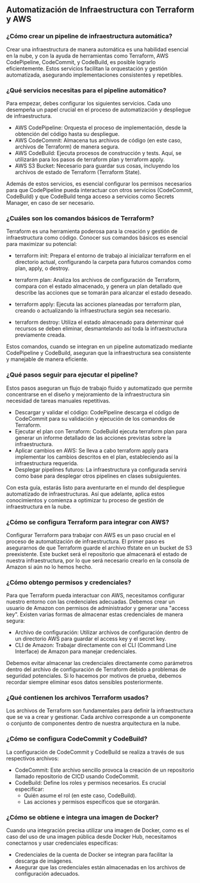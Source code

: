 <h2 align="left"> Automatización de Infraestructura con Terraform y AWS </h2>

<h3 align="left"> ¿Cómo crear un pipeline de infraestructura automática? </h3>

<p align="left"> Crear una infraestructura de manera automática es una habilidad esencial en la nube, y con la ayuda de herramientas como Terraform, AWS CodePipeline, CodeCommit, y CodeBuild, es posible lograrlo eficientemente. Estos servicios facilitan la orquestación y gestión automatizada, asegurando implementaciones consistentes y repetibles. </p>

<h3 align="left"> ¿Qué servicios necesitas para el pipeline automático? </h3>

<p align="left"> Para empezar, debes configurar los siguientes servicios. Cada uno desempeña un papel crucial en el proceso de automatización y despliegue de infraestructura.

* AWS CodePipeline: Orquesta el proceso de implementación, desde la obtención del código hasta su despliegue.
* AWS CodeCommit: Almacena tus archivos de código (en este caso, archivos de Terraform) de manera segura.
* AWS CodeBuild: Ejecuta procesos de construcción y tests. Aquí, se utilizarán para los pasos de terraform plan y terraform apply.
* AWS S3 Bucket: Necesario para guardar sus cosas, incluyendo los archivos de estado de Terraform (Terraform State).

Además de estos servicios, es esencial configurar los permisos necesarios para que CodePipeline pueda interactuar con otros servicios (CodeCommit, CodeBuild) y que CodeBuild tenga acceso a servicios como Secrets Manager, en caso de ser necesario. </p>

<h3 align="left"> ¿Cuáles son los comandos básicos de Terraform? </h3>

<p align="left"> Terraform es una herramienta poderosa para la creación y gestión de infraestructura como código. Conocer sus comandos básicos es esencial para maximizar su potencial:

* terraform init: Prepara el entorno de trabajo al inicializar terraform en el directorio actual, configurando la carpeta para futuros comandos como plan, apply, o destroy.

* terraform plan: Analiza los archivos de configuración de Terraform, compara con el estado almacenado, y genera un plan detallado que describe las acciones que se tomarán para alcanzar el estado deseado.

* terraform apply: Ejecuta las acciones planeadas por terraform plan, creando o actualizando la infraestructura según sea necesario.

* terraform destroy: Utiliza el estado almacenado para determinar qué recursos se deben eliminar, desmantelando así toda la infraestructura previamente creada.

Estos comandos, cuando se integran en un pipeline automatizado mediante CodePipeline y CodeBuild, aseguran que la infraestructura sea consistente y manejable de manera eficiente. </p>

<h3 align="left"> ¿Qué pasos seguir para ejecutar el pipeline? </h3>

<p align="left"> Estos pasos aseguran un flujo de trabajo fluido y automatizado que permite concentrarse en el diseño y mejoramiento de la infraestructura sin necesidad de tareas manuales repetitivas.

* Descargar y validar el código: CodePipeline descarga el código de CodeCommit para su validación y ejecución de los comandos de Terraform.
* Ejecutar el plan con Terraform: CodeBuild ejecuta terraform plan para generar un informe detallado de las acciones previstas sobre la infraestructura.
* Aplicar cambios en AWS: Se lleva a cabo terraform apply para implementar los cambios descritos en el plan, estableciendo así la infraestructura requerida.
* Desplegar pipelines futuros: La infraestructura ya configurada servirá como base para desplegar otros pipelines en clases subsiguientes.

Con esta guía, estarás listo para aventurarte en el mundo del despliegue automatizado de infraestructuras. Así que adelante, aplica estos conocimientos y comienza a optimizar tu proceso de gestión de infraestructura en la nube. </p>


<h3 align="left"> ¿Cómo se configura Terraform para integrar con AWS? </h3>

<p align="left"> Configurar Terraform para trabajar con AWS es un paso crucial en el proceso de automatización de infraestructura. El primer paso es asegurarnos de que Terraform guarde el archivo tfstate en un bucket de S3 preexistente. Este bucket será el repositorio que almacenará el estado de nuestra infraestructura, por lo que será necesario crearlo en la consola de Amazon si aún no lo hemos hecho. </p>

<h3 align="left"> ¿Cómo obtengo permisos y credenciales? </h3>

<p align="left"> Para que Terraform pueda interactuar con AWS, necesitamos configurar nuestro entorno con las credenciales adecuadas. Debemos crear un usuario de Amazon con permisos de administrador y generar una "access key". Existen varias formas de almacenar estas credenciales de manera segura:

* Archivo de configuración: Utilizar archivos de configuración dentro de un directorio AWS para guardar el access key y el secret key.
* CLI de Amazon: Trabajar directamente con el CLI (Command Line Interface) de Amazon para manejar credenciales.

Debemos evitar almacenar las credenciales directamente como parámetros dentro del archivo de configuración de Terraform debido a problemas de seguridad potenciales. Si lo hacemos por motivos de prueba, debemos recordar siempre eliminar esos datos sensibles posteriormente. </p>

<h3 align="left"> ¿Qué contienen los archivos Terraform usados? </h3>

<p align="left"> Los archivos de Terraform son fundamentales para definir la infraestructura que se va a crear y gestionar. Cada archivo corresponde a un componente o conjunto de componentes dentro de nuestra arquitectura en la nube. </p>

<h3 align="left"> ¿Cómo se configura CodeCommit y CodeBuild? </h3>

<p align="left"> La configuración de CodeCommit y CodeBuild se realiza a través de sus respectivos archivos:

* CodeCommit: Este archivo sencillo provoca la creación de un repositorio llamado repositorio de CICD usando CodeCommit.
* CodeBuild: Define los roles y permisos necesarios. Es crucial especificar:
    * Quién asume el rol (en este caso, CodeBuild).
    * Las acciones y permisos específicos que se otorgarán. </p>

<h3 align="left"> ¿Cómo se obtiene e integra una imagen de Docker? </h3>

<p align="left"> Cuando una integración precisa utilizar una imagen de Docker, como es el caso del uso de una imagen pública desde Docker Hub, necesitamos conectarnos y usar credenciales específicas:

* Credenciales de la cuenta de Docker se integran para facilitar la descarga de imágenes.
* Asegurar que las credenciales están almacenadas en los archivos de configuración adecuados. </p>